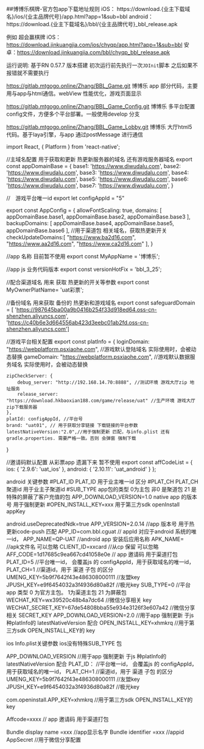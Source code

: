 ##博博乐棋牌-官方包app下载地址规则
iOS：
https://download.{业主下载域名}/ios/{业主品牌代号}/app.html?app=1&sub=bbl
android：
https://download.{业主下载域名}/bbl/{业主品牌代号}_bbl_release.apk

例如
超会赢棋牌
iOS： https://download.jinkuangjia.com/ios/chyqp/app.html?app=1&sub=bbl
安卓：https://download.jinkuangjia.com/bbl/chyqp_bbl_release.apk



运行说明: 
基于RN 0.57.7 版本搭建
初次运行前先执行一次`JDInit`脚本 之后如果不报错就不需要执行

https://gitlab.mtgogo.online/Zhang/BBL_Game.git
博博乐 app 部分代码，主要用与app与html通信。webView 性能优化，游戏页面显示

https://gitlab.mtgogo.online/Zhang/BBL_Game_Config.git
博博乐 多平台配置config文件，方便多个平台部署。一般使用develop 分支

https://gitlab.mtgogo.online/Zhang/BBL_Game_Lobby.git
博博乐 大厅html5 代码。基于laya引擎，与app 通过postMessage 进行通信 




import React, {
    Platform
} from 'react-native';

//主域名配置  用于获取和更新  热更新服务器的域名 还有游戏服务器域名 
export const appDomainBase = {
    base1: 'https://www.diwudalu.com',
    base2: 'https://www.diwudalu.com',
    base3: 'https://www.diwudalu.com',
    base4: 'https://www.diwudalu.com',
    base5: 'https://www.diwudalu.com',
    base6: 'https://www.diwudalu.com',
    base7: 'https://www.diwudalu.com',
}

//　游戏平台唯一id
export let configAppId = "5"


export const AppConfig = {
    allowFontScaling: true,
    domains: [
        appDomainBase.base1,
        appDomainBase.base2,
        appDomainBase.base3
    ],
    backupDomains: [
        appDomainBase.base4,
        appDomainBase.base5,
        appDomainBase.base6
    ],
    //用于渠道包 相关域名，获取热更新开关 
    checkUpdateDomains:[ 
        "https://www.ba2d16.com",
        "https://www.aa2d16.com",
        "https://www.ca2d16.com"
    ],
}

//app 名称 目前暂不使用
export const MyAppName = '博博乐';

//app js 业务代码版本
export const versionHotFix = 'bbl_3_25';

//配合渠道域名 用来 获取 热更新的开关等参数
export const MyOwnerPlatName= 'uat彩票';

//备份域名 用来获取  备份的  热更新和游戏域名
export const safeguardDomain = [
    'https://987645ba00a9b0416b254f33d918ed64.oss-cn-shenzhen.aliyuncs.com',
    'https://c40b6e3d664556ab423d3eebc01ab2fd.oss-cn-shenzhen.aliyuncs.com']

//游戏平台相关配置
export const platInfo = {
    loginDomain: "https://webplatform.psxiaohe.com", //游戏默认登陆域名 实际使用时，会被动态替换
     gameDomain: "https://webplatform.psxiaohe.com", //游戏默认数据服务域名 实际使用时，会被动态替换

    zipCheckServer: {
        debug_server: "http://192.168.14.70:8888", //测试环境 游戏大厅zip 地址服务
        release_server: "https://download.hkbaoxian188.com/game/release/uat" //生产环境 游戏大厅zip下载服务器
    },
    platId: configAppId, //平台号
    brand: "uat01", // 用于获取分享链接 下载链接的平台参数
    latestNativeVersion:"2.0",//用于强制更新 匹配，与info.plist 还有 gradle.properties. 需要严格一致。否则 会弹窗 强制下载
}

//邀请码默认配置  从彩票app 遗漏下来  暂不使用
export const affCodeList = {
    ios: {
        '2.9.6': 'uat_ios'
    },
    android: {
        '2.10.11': 'uat_android'
    }
};


android 关键参数
#PLAT_ID  PLAT_ID  用于业主唯一id 区分
#PLAT_CH  PLAT_CH   聚道id 用于业主子聚道id
#SUB_TYPE app包的类型 0为主包 非0 是聚道包 21 是特殊的屏蔽了客户充值的包
APP_DOWNLOAD_VERSION=1.0  native app 的版本号 用于强制更新
#OPEN_INSTALL_KEY=xxx  用于第三方sdk openInstall appKey

android.useDeprecatedNdk=true
APP_VERSION=2.0.14   //app 版本号 用于热更新code-push 匹配
APP_ID=com.bbl.cguat  // appId 对应于android 系统的唯一id，
APP_NAME=QP-UAT  //android app 安装后应用名称
APK_NAME=        //apk文件名 可以忽略
CLIENT_ID=xxcard  //从cp 保留 可以忽略
AFF_CODE=1d17685c9ea667cd41058e0e  // app 邀请码 用于渠道打包
PLAT_ID=5  //平台唯一id， 会覆盖js 的 configAppId，用于获取域名的唯一id，
PLAT_CH=1  //渠道id，用于 渠道 子包 的区分
UMENG_KEY=5b9f7642f43e486308000111   //友盟key
JPUSH_KEY=e9f6454032a3f4936d80a82f  //极光key
SUB_TYPE=0  //平台app 类型 0 为官方主包。   1为渠道主包 21 为屏蔽包
WECHAT_KEY=wx39520c48b4a7dc64   //微信分享相关 key 
WECHAT_SECRET_KEY=67de54808bba55e934e3126f3e607a42 //微信分享相关 SECRET_KEY 
APP_DOWNLOAD_VERSION=2.0     //用于app 强制更新 于js 种platInfo的 latestNativeVersion 配合
OPEN_INSTALL_KEY=xhmkrq     //用于第三方sdk OPEN_INSTALL_KEY的 key


ios Info.plist关键参数  ios没有特殊SUB_TYPE 包 

APP_DOWNLOAD_VERSION     //用于app 强制更新 于js 种platInfo的 latestNativeVersion 配合
PLAT_ID： //平台唯一id， 会覆盖js 的 configAppId，用于获取域名的唯一id，
PLAT_CH=1  //渠道id，用于 渠道 子包 的区分
UMENG_KEY=5b9f7642f43e486308000111   //友盟key
JPUSH_KEY=e9f6454032a3f4936d80a82f  //极光key

com.openinstall.APP_KEY=xhmkrq     //用于第三方sdk OPEN_INSTALL_KEY的 key

Affcode=xxxx // app 邀请码 用于渠道打包

Bundle display name =xxx //app显示名字
Bundle identifier =xxx //appid 
AppSecret  //用于微信分享配置
















